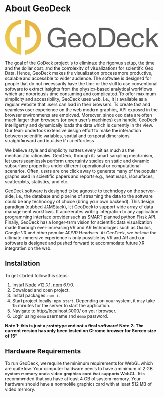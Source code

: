 # About GeoDeck

![Alt text](logo_light.png?raw=true "GeoDeck")

The goal of the GoDeck project is to eliminate the rigorous setup, the time and the dollar cost, and the complexity of visualizations for scientific Geo Data. Hence, GeoDeck makes the visualization process more productive, scalable and accessible to wider audience. The software is designed for people that do not necessarily have the time or the skill to use conventional software to extract insights from the physics-based analytical workflows which are notoriously time consuming and complicated. To offer maximum simplicity and accessibility, GeoDeck uses web, i.e., it is available as a regular website that users can load in their browsers. To create fast and seamless user experience on the web modern graphics, API exposed in the browser environments are employed. Moreover, since geo data are often much larger than browsers (or even user’s machines) can handle, GeoDeck intelligently and dynamically loads the data which is currently in the view. Our team undertook extensive design effort to make the interaction between scientific variables, spatial and temporal dimensions straightforward and intuitive if not effortless.  

We believe style and simplicity matters every bit as much as the mechanistic rationales. GeoDeck, through its smart sampling mechanism, let users seamlessly perform uncertainty studies on static and dynamic subsurface properties under different operational or computational scenarios. Often, users are one click away to generate many of the popular graphs used in scientific papers and reports e.g., heat maps, isosurfaces, scatterplots, statistics, and etc.  

GeoDeck software is designed to be agnostic to technology on the server-side, i.e., the database and pipeline of streaming the data to the software could be any technology of choice (bring your own backend). This design paradigm (dubbed JAMStack), let GeoDeck to support wide array of data management workflows. It accelerates writing integration to any application programming interface provider such as SMART planned python Flask API.
Finally, GeoDeck has a longer-term vision for scientific data visualization made thorough ever-increasing VR and AR technologies such as Oculus, Google VR and other popular AR/VR Headsets. At GeoDeck, we believe the ultimate immersive experience is only possible by VR and AR and our software is designed and pushed forward to accommodate future XR integration on the web.

## Installation

To get started follow this steps:

1. Install [Node](https://nodejs.org/en/) v12.3.1, [npm](https://www.npmjs.com/get-npm) 6.9.0.
2. Download and open project.
3. Install packages: ```npm i```.
4. Start project locally: ```npm start```. Depending on your system, it may take 15 minutes for the server to start the application.
5. Navigate to http://localhost:3000/ on your browser.
6. Login using `demo` username and `demo` password.

**Note 1: this is just a prototype and not a final software!**
**Note 2: The current version has only been tested on Chrome browser for Screen size of 15"**

## Hardware Requirements

To run GeoDeck, we require the minimum requirements for WebGL which are quite low. Your computer hardware needs to have a minimum of 2 GB system memory and a video graphics card that supports WebGL. It is recommended that you have at least 4 GB of system memory. Your hardware should have a nonmobile graphics card with at least 512 MB of video memory.
